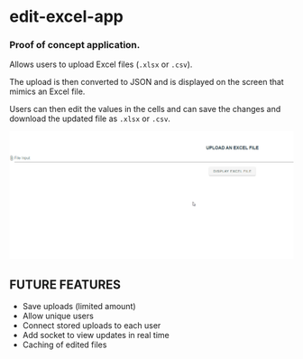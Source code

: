 # edit-excel-app
### __Proof of concept application.__ 

Allows users to upload Excel files (`.xlsx` or `.csv`).

The upload is then converted to JSON and is displayed on the screen that mimics an Excel file.

Users can then edit the values in the cells and can save the changes and download the updated file as `.xlsx` or `.csv`. 

![Initial Excel Edit Demo](/src/assets/edit-excel-intro.gif)


## FUTURE FEATURES
- Save uploads (limited amount)
- Allow unique users
- Connect stored uploads to each user
- Add socket to view updates in real time
- Caching of edited files
